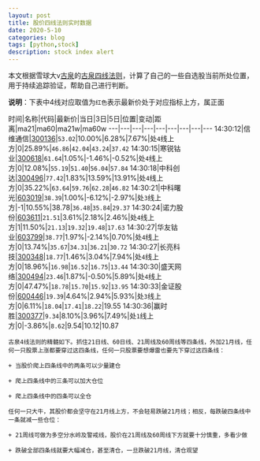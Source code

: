 ```yaml
---
layout: post
title: 股价四线法则实时数据
date: 2020-5-10
categories: blog
tags: [python,stock]
description: stock index alert
---
```



本文根据雪球大v[古泉](https://xueqiu.com/u/7148646888)的[古泉四线法则](https://xueqiu.com/7148646888/130498192)，计算了自己的一些自选股当前所处位置，用于持续追踪验证，帮助自己进行判断。

**说明**：下表中4线对应取值为`红色`表示最新价处于对应指标上方，属正面

时间|名称|代码|最新价|当日|3日|5日|位置|变动|距离|ma21|ma60|ma21w|ma60w
---|---|---|---|---|---|---|---|---
14:30:12|信维通信|[300136](https://xueqiu.com/S/SZ300136)|`53.02`|10.00%|6.28%|7.67%|处`4`线上方|0|25.89%|`46.86`|`42.04`|`43.24`|`37.42`
14:30:15|寒锐钴业|[300618](https://xueqiu.com/S/SZ300618)|`61.64`|1.05%|-1.46%|-0.52%|处`4`线上方|0|12.08%|`55.19`|`51.40`|`56.04`|`57.84`
14:30:18|中科创达|[300496](https://xueqiu.com/S/SZ300496)|`77.42`|1.83%|13.59%|13.91%|处`4`线上方|0|35.22%|`63.64`|`59.76`|`62.28`|`46.82`
14:30:21|中科曙光|[603019](https://xueqiu.com/S/SH603019)|`38.39`|1.00%|-6.12%|-2.97%|处`3`线上方|-1|10.55%|38.78|`36.48`|`35.84`|`29.37`
14:30:24|诺力股份|[603611](https://xueqiu.com/S/SH603611)|`21.51`|3.61%|2.18%|2.46%|处`4`线上方|1|11.50%|`21.13`|`19.32`|`19.48`|`17.63`
14:30:27|华友钴业|[603799](https://xueqiu.com/S/SH603799)|`38.77`|1.97%|-2.14%|0.70%|处`4`线上方|0|13.74%|`35.67`|`34.31`|`36.21`|`30.72`
14:30:27|长亮科技|[300348](https://xueqiu.com/S/SZ300348)|`18.77`|1.46%|3.04%|7.94%|处`4`线上方|0|18.96%|`16.98`|`16.52`|`16.75`|`13.44`
14:30:30|盛天网络|[300494](https://xueqiu.com/S/SZ300494)|`23.46`|1.87%|-0.50%|5.89%|处`4`线上方|0|47.47%|`18.78`|`15.70`|`15.92`|`13.95`
14:30:33|金证股份|[600446](https://xueqiu.com/S/SH600446)|`19.39`|4.64%|2.94%|5.93%|处`3`线上方|0|6.11%|`18.04`|`17.41`|`18.22`|19.55
14:30:36|赢时胜|[300377](https://xueqiu.com/S/SZ300377)|`9.34`|8.10%|3.96%|7.49%|处`1`线上方|0|-3.86%|`8.62`|9.54|10.12|10.87

```
古泉4线法则的精髓如下。抓住21日线、60日线、21周线及60周线等四条线，外加21月线，任何一只股票上涨都要穿过这四条线，任何一只股票要想爆雷也要先下穿过这四条线：

+ 当股价爬上四条线中的两条可以少量建仓

+ 爬上四条线中的三条可以加大仓位

+ 爬上四条线中的四条可以全仓

任何一只大牛，其股价都会坚守在21月线上方，不会轻易跌破21月线；相反，每跌破四条线中一条就减一些仓位：

+ 21周线可做为多空分水岭及警戒线，股价在21周线及60周线下方就要十分慎重，多看少做

+ 跌破全部四条线就要大幅减仓，甚至清仓，一旦跌破21月线，清仓观望
```